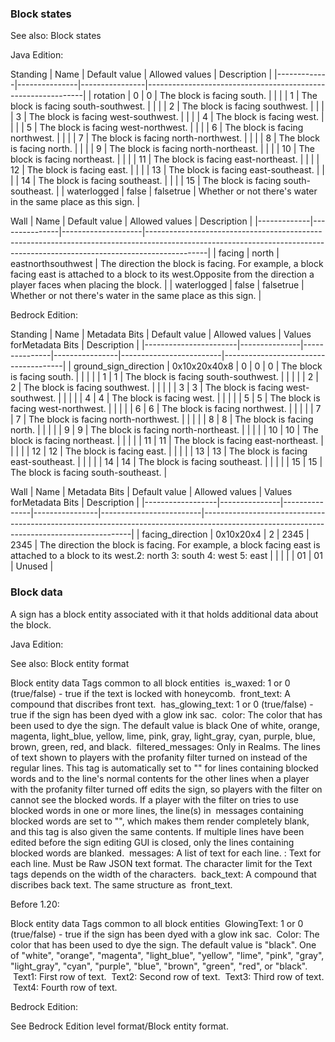 ### Block states
See also: Block states

Java Edition:

Standing
| Name        | Default value | Allowed values | Description                                                  |
|-------------|---------------|----------------|--------------------------------------------------------------|
| rotation    | 0             | 0              | The block is facing south.                                   |
|             |               | 1              | The block is facing south-southwest.                         |
|             |               | 2              | The block is facing southwest.                               |
|             |               | 3              | The block is facing west-southwest.                          |
|             |               | 4              | The block is facing west.                                    |
|             |               | 5              | The block is facing west-northwest.                          |
|             |               | 6              | The block is facing northwest.                               |
|             |               | 7              | The block is facing north-northwest.                         |
|             |               | 8              | The block is facing north.                                   |
|             |               | 9              | The block is facing north-northeast.                         |
|             |               | 10             | The block is facing northeast.                               |
|             |               | 11             | The block is facing east-northeast.                          |
|             |               | 12             | The block is facing east.                                    |
|             |               | 13             | The block is facing east-southeast.                          |
|             |               | 14             | The block is facing southeast.                               |
|             |               | 15             | The block is facing south-southeast.                         |
| waterlogged | false         | falsetrue      | Whether or not there's water in the same place as this sign. |

Wall
| Name        | Default value | Allowed values     | Description                                                                                                                                                               |
|-------------|---------------|--------------------|---------------------------------------------------------------------------------------------------------------------------------------------------------------------------|
| facing      | north         | eastnorthsouthwest | The direction the block is facing. For example, a block facing east is attached to a block to its west.Opposite from the direction a player faces when placing the block. |
| waterlogged | false         | falsetrue          | Whether or not there's water in the same place as this sign.                                                                                                              |

Bedrock Edition:

Standing
| Name                  | Metadata Bits | Default value | Allowed values | Values forMetadata Bits | Description                          |
|-----------------------|---------------|---------------|----------------|-------------------------|--------------------------------------|
| ground_sign_direction | 0x10x20x40x8  | 0             | 0              | 0                       | The block is facing south.           |
|                       |               |               | 1              | 1                       | The block is facing south-southwest. |
|                       |               |               | 2              | 2                       | The block is facing southwest.       |
|                       |               |               | 3              | 3                       | The block is facing west-southwest.  |
|                       |               |               | 4              | 4                       | The block is facing west.            |
|                       |               |               | 5              | 5                       | The block is facing west-northwest.  |
|                       |               |               | 6              | 6                       | The block is facing northwest.       |
|                       |               |               | 7              | 7                       | The block is facing north-northwest. |
|                       |               |               | 8              | 8                       | The block is facing north.           |
|                       |               |               | 9              | 9                       | The block is facing north-northeast. |
|                       |               |               | 10             | 10                      | The block is facing northeast.       |
|                       |               |               | 11             | 11                      | The block is facing east-northeast.  |
|                       |               |               | 12             | 12                      | The block is facing east.            |
|                       |               |               | 13             | 13                      | The block is facing east-southeast.  |
|                       |               |               | 14             | 14                      | The block is facing southeast.       |
|                       |               |               | 15             | 15                      | The block is facing south-southeast. |

Wall
| Name             | Metadata Bits | Default value | Allowed values | Values forMetadata Bits | Description                                                                                                                              |
|------------------|---------------|---------------|----------------|-------------------------|------------------------------------------------------------------------------------------------------------------------------------------|
| facing_direction | 0x10x20x4     | 2             | 2345           | 2345                    | The direction the block is facing. For example, a block facing east is attached to a block to its west.2: north 3: south 4: west 5: east |
|                  |               |               | 01             | 01                      | Unused                                                                                                                                   |



### Block data
A sign has a block entity associated with it that holds additional data about the block.

Java Edition:

See also: Block entity format


 Block entity data
Tags common to all block entities
 is_waxed: 1 or 0 (true/false) - true if the text is locked with honeycomb.
 front_text: A compound that discribes front text.
 has_glowing_text: 1 or 0 (true/false) - true if the sign has been dyed with a glow ink sac.
 color: The color that has been used to dye the sign. The default value is black One of white, orange, magenta, light_blue, yellow, lime, pink, gray, light_gray, cyan, purple, blue, brown, green, red, and black.
 filtered_messages: Only in Realms. The lines of text shown to players with the profanity filter turned on instead of the regular lines. This tag is automatically set to "" for lines containing blocked words and to the line's normal contents for the other lines when a player with the profanity filter turned off edits the sign, so players with the filter on cannot see the blocked words. If a player with the filter on tries to use blocked words in one or more lines, the line(s) in  messages containing blocked words are set to "", which makes them render completely blank, and this tag is also given the same contents. If multiple lines have been edited before the sign editing GUI is closed, only the lines containing blocked words are blanked.
 messages: A list of text for each line.
: Text for each line. Must be Raw JSON text format. The character limit for the Text tags depends on the width of the characters.
 back_text: A compound that discribes back text.
The same structure as  front_text.


Before 1.20:


 Block entity data
Tags common to all block entities
 GlowingText: 1 or 0 (true/false) - true if the sign has been dyed with a glow ink sac.
 Color: The color that has been used to dye the sign. The default value is "black". One of "white", "orange", "magenta", "light_blue", "yellow", "lime", "pink", "gray", "light_gray", "cyan", "purple", "blue", "brown", "green", "red", or "black".
 Text1: First row of text.
 Text2: Second row of text.
 Text3: Third row of text.
 Text4: Fourth row of text.



Bedrock Edition:

See Bedrock Edition level format/Block entity format.
